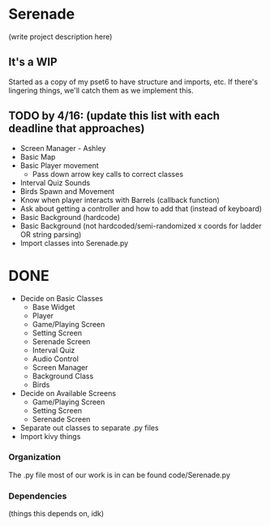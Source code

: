 # Serenade
(write project description here)

## It's a WIP
Started as a copy of my pset6 to have structure and imports, etc. If there's lingering things, we'll catch them as we implement this.

## TODO by 4/16: (update this list with each deadline that approaches)
- Screen Manager - Ashley
- Basic Map
- Basic Player movement
    - Pass down arrow key calls to correct classes
- Interval Quiz Sounds
- Birds Spawn and Movement
- Know when player interacts with Barrels (callback function)
- Ask about getting a controller and how to add that (instead of keyboard)
- Basic Background (hardcode)
- Basic Background (not hardcoded/semi-randomized x coords for ladder OR string parsing)
- Import classes into Serenade.py

# DONE
- Decide on Basic Classes
    - Base Widget
    - Player
    - Game/Playing Screen
    - Setting Screen 
    - Serenade Screen
    - Interval Quiz
    - Audio Control
    - Screen Manager
    - Background Class
    - Birds
- Decide on Available Screens
    - Game/Playing Screen
    - Setting Screen 
    - Serenade Screen
- Separate out classes to separate .py files
- Import kivy things

### Organization
The .py file most of our work is in can be found code/Serenade.py

### Dependencies 
(things this depends on, idk)